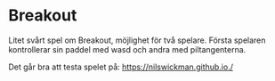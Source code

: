 # Breakout
Litet svårt spel om Breakout, möjlighet för två spelare. Första spelaren kontrollerar sin paddel med wasd och andra med piltangenterna.

Det går bra att testa spelet på: https://nilswickman.github.io./
